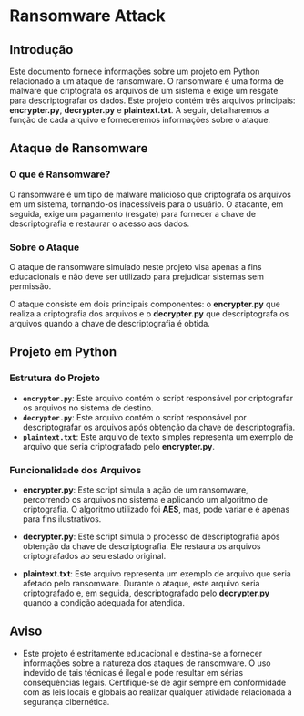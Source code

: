 # Ransomware Attack
## Introdução
Este documento fornece informações sobre um projeto em Python relacionado a um ataque de ransomware. O ransomware é uma forma de malware que criptografa os arquivos de um sistema e exige um resgate para descriptografar os dados. Este projeto contém três arquivos principais: **encrypter.py**, **decrypter.py** e **plaintext.txt**. A seguir, detalharemos a função de cada arquivo e forneceremos informações sobre o ataque.

## Ataque de Ransomware
### O que é Ransomware?
O ransomware é um tipo de malware malicioso que criptografa os arquivos em um sistema, tornando-os inacessíveis para o usuário. O atacante, em seguida, exige um pagamento (resgate) para fornecer a chave de descriptografia e restaurar o acesso aos dados.

### Sobre o Ataque
O ataque de ransomware simulado neste projeto visa apenas a fins educacionais e não deve ser utilizado para prejudicar sistemas sem permissão.

O ataque consiste em dois principais componentes: o **encrypter.py** que realiza a criptografia dos arquivos e o **decrypter.py** que descriptografa os arquivos quando a chave de descriptografia é obtida.

## Projeto em Python
### Estrutura do Projeto
- **`encrypter.py`**: Este arquivo contém o script responsável por criptografar os arquivos no sistema de destino.
- **`decrypter.py`**: Este arquivo contém o script responsável por descriptografar os arquivos após obtenção da chave de descriptografia.
- **`plaintext.txt`**: Este arquivo de texto simples representa um exemplo de arquivo que seria criptografado pelo **encrypter.py**.
### Funcionalidade dos Arquivos
* __encrypter.py__: Este script simula a ação de um ransomware, percorrendo os arquivos no sistema e aplicando um algoritmo de criptografia. O algoritmo utilizado foi **AES**, mas, pode variar e é apenas para fins ilustrativos.

* __decrypter.py__: Este script simula o processo de descriptografia após obtenção da chave de descriptografia. Ele restaura os arquivos criptografados ao seu estado original.

* __plaintext.txt__: Este arquivo representa um exemplo de arquivo que seria afetado pelo ransomware. Durante o ataque, este arquivo seria criptografado e, em seguida, descriptografado pelo **decrypter.py** quando a condição adequada for atendida.

## Aviso
- Este projeto é estritamente educacional e destina-se a fornecer informações sobre a natureza dos ataques de ransomware. O uso indevido de tais técnicas é ilegal e pode resultar em sérias consequências legais. Certifique-se de agir sempre em conformidade com as leis locais e globais ao realizar qualquer atividade relacionada à segurança cibernética.
